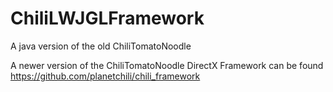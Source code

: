 # ChiliLWJGLFramework
A java version of the old ChiliTomatoNoodle

A newer version of the ChiliTomatoNoodle DirectX Framework can be found https://github.com/planetchili/chili_framework
